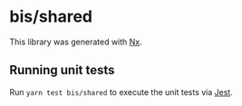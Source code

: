 # bis/shared

This library was generated with [Nx](https://nx.dev).

## Running unit tests

Run `yarn test bis/shared` to execute the unit tests via [Jest](https://jestjs.io).
